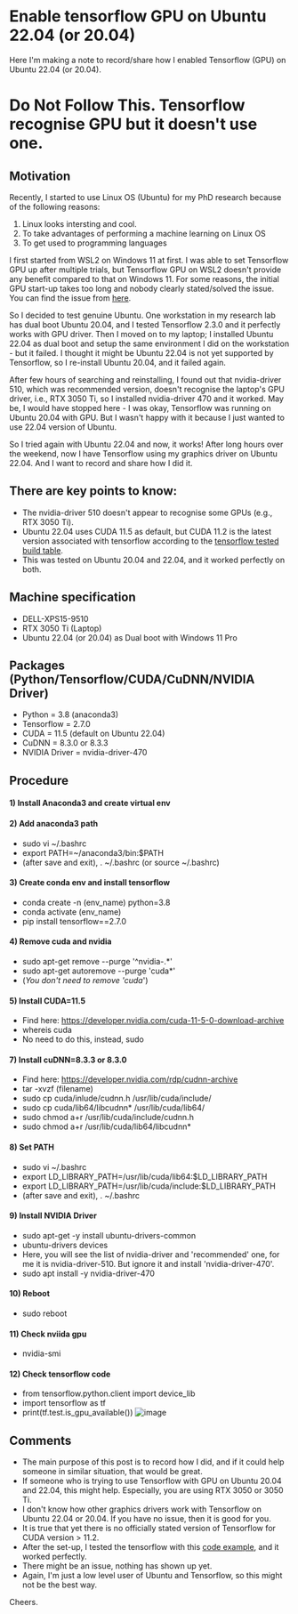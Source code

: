 # Enable tensorflow GPU on Ubuntu 22.04 (or 20.04)

Here I'm making a note to record/share how I enabled Tensorflow (GPU) on Ubuntu 22.04 (or 20.04).

# Do Not Follow This. Tensorflow recognise GPU but it doesn't use one.

## Motivation
Recently, I started to use Linux OS (Ubuntu) for my PhD research because of the following reasons:
1) Linux looks intersting and cool.
2) To take advantages of performing a machine learning on Linux OS
3) To get used to programming languages

I first started from WSL2 on Windows 11 at first. I was able to set Tensorflow GPU up after multiple trials, but Tensorflow GPU on WSL2 doesn't provide any benefit compared to that on Windows 11. For some reasons, the initial GPU start-up takes too long and nobody clearly stated/solved the issue. You can find the issue from [here](https://github.com/tensorflow/tensorflow/issues/55067).

So I decided to test genuine Ubuntu. One workstation in my research lab has dual boot Ubuntu 20.04, and I tested Tensorflow 2.3.0 and it perfectly works with GPU driver. Then I moved on to my laptop; I installed Ubuntu 22.04 as dual boot and setup the same environment I did on the workstation - but it failed. I thought it might be Ubuntu 22.04 is not yet supported by Tensorflow, so I re-install Ubuntu 20.04, and it failed again.

After few hours of searching and reinstalling, I found out that nvidia-driver 510, which was recommended version, doesn't recognise the laptop's GPU driver, i.e., RTX 3050 Ti, so I installed nvidia-driver 470 and it worked. May be, I would have stopped here - I was okay, Tensorflow was running on Ubuntu 20.04 with GPU. But I wasn't happy with it because I just wanted to use 22.04 version of Ubuntu.

So I tried again with Ubuntu 22.04 and now, it works! After long hours over the weekend, now I have Tensorflow using my graphics driver on Ubuntu 22.04. And I want to record and share how I did it.

## There are key points to know:
- The nvidia-driver 510 doesn't appear to recognise some GPUs (e.g., RTX 3050 Ti).
- Ubuntu 22.04 uses CUDA 11.5 as default, but CUDA 11.2 is the latest version associated with tensorflow according to the [tensorflow tested build table](https://www.tensorflow.org/install/source).
- This was tested on Ubuntu 20.04 and 22.04, and it worked perfectly on both.

## Machine specification
- DELL-XPS15-9510
- RTX 3050 Ti (Laptop)
- Ubuntu 22.04 (or 20.04) as Dual boot with Windows 11 Pro

## Packages (Python/Tensorflow/CUDA/CuDNN/NVIDIA Driver)
- Python = 3.8 (anaconda3)
- Tensorflow = 2.7.0
- CUDA = 11.5 (default on Ubuntu 22.04)
- CuDNN = 8.3.0 or 8.3.3
- NVIDIA Driver = nvidia-driver-470

## Procedure
#### 1) Install Anaconda3 and create virtual env


#### 2) Add anaconda3 path
- sudo vi ~/.bashrc
- export PATH=~/anaconda3/bin:$PATH
- (after save and exit), . ~/.bashrc (or source ~/.bashrc)


#### 3) Create conda env and install tensorflow
- conda create -n (env_name) python=3.8
- conda activate (env_name)
- pip install tensorflow==2.7.0


#### 4) Remove cuda and nvidia
- sudo apt-get remove --purge '^nvidia-.*'
- sudo apt-get autoremove --purge 'cuda*'
- (*You don't need to remove 'cuda*')

#### 5) Install CUDA=11.5
- Find here: https://developer.nvidia.com/cuda-11-5-0-download-archive
- whereis cuda
- No need to do this, instead, sudo 


#### 7) Install cuDNN=8.3.3 or 8.3.0
- Find here: https://developer.nvidia.com/rdp/cudnn-archive
- tar -xvzf (filename)
- sudo cp cuda/inlude/cudnn.h /usr/lib/cuda/include/
- sudo cp cuda/lib64/libcudnn* /usr/lib/cuda/lib64/
- sudo chmod a+r /usr/lib/cuda/include/cudnn.h
- sudo chmod a+r /usr/lib/cuda/lib64/libcudnn*


#### 8) Set PATH
- sudo vi ~/.bashrc
- export LD_LIBRARY_PATH=/usr/lib/cuda/lib64:$LD_LIBRARY_PATH
- export LD_LIBRARY_PATH=/usr/lib/cuda/include:$LD_LIBRARY_PATH
- (after save and exit), . ~/.bashrc


#### 9) Install NVIDIA Driver
- sudo apt-get -y install ubuntu-drivers-common
- ubuntu-drivers devices
- Here, you will see the list of nvidia-driver and 'recommended' one, for me it is nvidia-driver-510. But ignore it and install 'nvidia-driver-470'.
- sudo apt install -y nvidia-driver-470


#### 10) Reboot
- sudo reboot


#### 11) Check nviida gpu
- nvidia-smi


#### 12) Check tensorflow code
- from tensorflow.python.client import device_lib
- import tensorflow as tf
- print(tf.test.is_gpu_available())
![image](https://user-images.githubusercontent.com/49014051/166185752-f1c50752-5581-4ae7-b03c-ea1b49fa9e96.png)


## Comments
- The main purpose of this post is to record how I did, and if it could help someone in similar situation, that would be great.
- If someone who is trying to use Tensorflow with GPU on Ubuntu 20.04 and 22.04, this might help. Especially, you are using RTX 3050 or 3050 Ti.
- I don't know how other graphics drivers work with Tensorflow on Ubuntu 22.04 or 20.04. If you have no issue, then it is good for you.
- It is true that yet there is no officially stated version of Tensorflow for CUDA version > 11.2.
- After the set-up, I tested the tensorflow with this [code example](https://www.tensorflow.org/tutorials/quickstart/beginner), and it worked perfectly.
- There might be an issue, nothing has shown up yet.
- Again, I'm just a low level user of Ubuntu and Tensorflow, so this might not be the best way.

Cheers.
